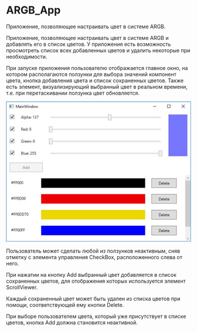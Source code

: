 # ARGB_App
Приложение, позволяющее настраивать цвет в системе ARGB.

Приложение, позволяющее настраивать цвет в системе ARGB и добавлять его в список цветов. У приложения есть возможность просмотреть список всех добавленных цветов и удалить некоторые при необходимости.

При запуске приложения пользователю отображается главное окно, на котором располагаются ползунки для выбора значений компонент цвета, кнопка добавления цвета и список сохраненных цветов. Также есть элемент, визуализирующий выбранный цвет в реальном времени, т.е. при перетаскивании ползунка цвет обновляется.

[![ARGB App interface](https://github.com/Presstomsk/ARGB_App/blob/master/ARGB.jpg)](https://github.com/Presstomsk/ARGB_App/blob/master/ARGB.jpg)

Пользователь может сделать любой из ползунков неактивным, сняв отметку с элемента управления CheckBox, расположенного слева от него.

При нажатии на кнопку Add выбранный цвет добавляется в список сохраненных цветов, для отображения которых используется элемент ScrollViewer.

Каждый сохраненный цвет может быть удален из списка цветов при помощи, соответствующей ему кнопки Delete.

При выборе пользователем цвета, который уже присутствует в списке цветов, кнопка Add должна становится
неактивной.
